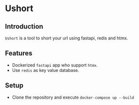 # Ushort
## Introduction
`Ushort` is a tool to short your url using fastapi, redis and htmx.

## Features
- Dockerized `fastapi` app who support `htmx`.
- Use `redis` as key value database.

## Setup

- Clone the repository and execute `docker-compose up --build`